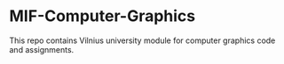 # MIF-Computer-Graphics

This repo contains Vilnius university module for computer graphics code and assignments.